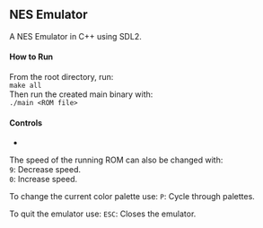 ## NES Emulator
A NES Emulator in C++ using SDL2.

#### How to Run
From the root directory, run:  
`make all`  
Then run the created main binary with:  
`./main <ROM file>`

#### Controls
-

The speed of the running ROM can also be changed with:  
`9`: Decrease speed.  
`0`: Increase speed.

To change the current color palette use:
`P`: Cycle through palettes.

To quit the emulator use:
`ESC`: Closes the emulator.
